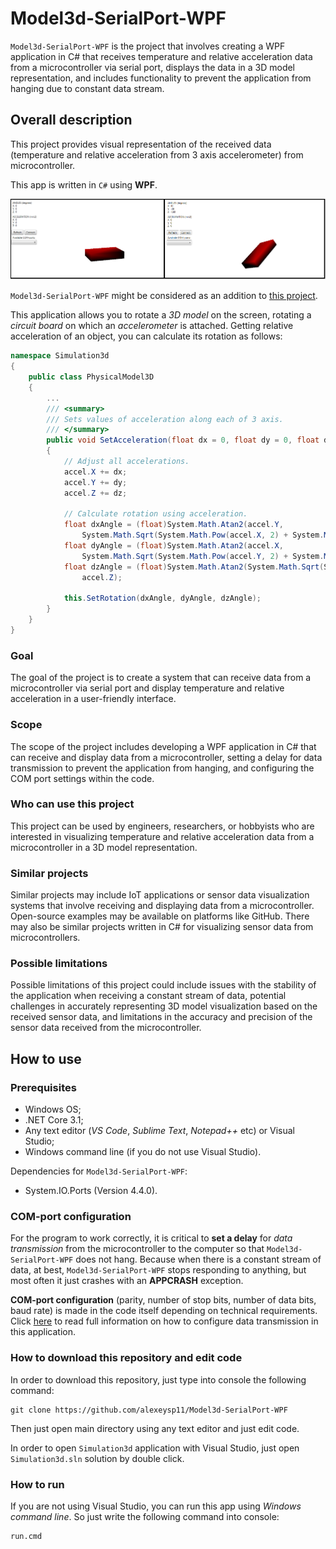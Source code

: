 # Model3d-SerialPort-WPF

`Model3d-SerialPort-WPF`  is the project that involves creating a WPF application in C# that receives temperature and relative acceleration data from a microcontroller via serial port, displays the data in a 3D model representation, and includes functionality to prevent the application from hanging due to constant data stream.

## Overall description

This project provides visual representation of the received data (temperature and relative acceleration from 3 axis accelerometer) from microcontroller. 

This app is written in `C#` using **WPF**. 

![RotationOnGui](Docs/img/Usage/RotationOnGui.png)

`Model3d-SerialPort-WPF` might be considered as an addition to [this project](https://github.com/alexeysp11/STM32F4-Accel-Temperature). 

This application allows you to rotate a *3D model* on the screen, rotating a *circuit board* on which an *accelerometer* is attached. 
Getting relative acceleration of an object, you can calculate its rotation as follows: 
```C#
namespace Simulation3d
{
    public class PhysicalModel3D
    {
        ... 
        /// <summary>
        /// Sets values of acceleration along each of 3 axis. 
        /// </summary>
        public void SetAcceleration(float dx = 0, float dy = 0, float dz = 0)
        {
            // Adjust all accelerations. 
            accel.X += dx; 
            accel.Y += dy; 
            accel.Z += dz;

            // Calculate rotation using acceleration. 
            float dxAngle = (float)System.Math.Atan2(accel.Y,
                System.Math.Sqrt(System.Math.Pow(accel.X, 2) + System.Math.Pow(accel.Z, 2))); 
            float dyAngle = (float)System.Math.Atan2(accel.X,
                System.Math.Sqrt(System.Math.Pow(accel.Y, 2) + System.Math.Pow(accel.Z, 2))); 
            float dzAngle = (float)System.Math.Atan2(System.Math.Sqrt(System.Math.Pow(accel.X, 2) + System.Math.Pow(accel.Y, 2)),
                accel.Z);

            this.SetRotation(dxAngle, dyAngle, dzAngle);
        }
    }
}
```

### Goal

The goal of the project is to create a system that can receive data from a microcontroller via serial port and display temperature and relative acceleration in a user-friendly interface.

### Scope

The scope of the project includes developing a WPF application in C# that can receive and display data from a microcontroller, setting a delay for data transmission to prevent the application from hanging, and configuring the COM port settings within the code.

### Who can use this project

This project can be used by engineers, researchers, or hobbyists who are interested in visualizing temperature and relative acceleration data from a microcontroller in a 3D model representation.

### Similar projects

Similar projects may include IoT applications or sensor data visualization systems that involve receiving and displaying data from a microcontroller. Open-source examples may be available on platforms like GitHub. There may also be similar projects written in C# for visualizing sensor data from microcontrollers.

### Possible limitations

Possible limitations of this project could include issues with the stability of the application when receiving a constant stream of data, potential challenges in accurately representing 3D model visualization based on the received sensor data, and limitations in the accuracy and precision of the sensor data received from the microcontroller.

## How to use 

### Prerequisites

- Windows OS; 
- .NET Core 3.1; 
- Any text editor (*VS Code*, *Sublime Text*, *Notepad++* etc) or Visual Studio; 
- Windows command line (if you do not use Visual Studio). 

Dependencies for `Model3d-SerialPort-WPF`: 
- System.IO.Ports (Version 4.4.0). 

### COM-port configuration

For the program to work correctly, it is critical to **set a delay** for *data transmission* from the microcontroller to the computer so that `Model3d-SerialPort-WPF` does not hang.
Because when there is a constant stream of data, at best, `Model3d-SerialPort-WPF` stops responding to anything, but most often it just crashes with an **APPCRASH** exception.

**COM-port configuration** (parity, number of stop bits, number of data bits, baud rate) is made in the code itself depending on technical requirements.
Click [here](Docs/DataTransmission.md) to read full information on how to configure data transmission in this application. 

### How to download this repository and edit code 

In order to download this repository, just type into console the following command: 
```
git clone https://github.com/alexeysp11/Model3d-SerialPort-WPF
```

Then just open main directory using any text editor and just edit code. 

In order to open `Simulation3d` application with Visual Studio, just open `Simulation3d.sln` solution by double click. 

### How to run 

If you are not using Visual Studio, you can run this app using *Windows command line*. 
So just write the following command into console: 
```
run.cmd
```
